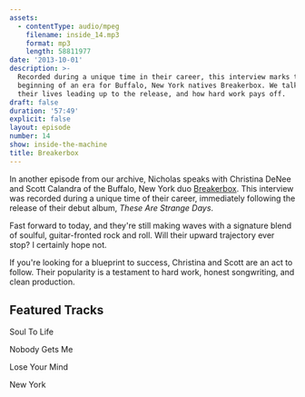 ```yaml
---
assets:
  - contentType: audio/mpeg
    filename: inside_14.mp3
    format: mp3
    length: 58811977
date: '2013-10-01'
description: >-
  Recorded during a unique time in their career, this interview marks the
  beginning of an era for Buffalo, New York natives Breakerbox. We talk about
  their lives leading up to the release, and how hard work pays off.
draft: false
duration: '57:49'
explicit: false
layout: episode
number: 14
show: inside-the-machine
title: Breakerbox
---
```

In another episode from our archive, Nicholas speaks with Christina DeNee and Scott Calandra of the Buffalo, New York duo [Breakerbox](http://breakerbox.tv). This interview was recorded during a unique time of their career, immediately following the release of their debut album, *These Are Strange Days*.

Fast forward to today, and they're still making waves with a signature blend of soulful, guitar-fronted rock and roll. Will their upward trajectory ever stop? I certainly hope not.

If you're looking for a blueprint to success, Christina and Scott are an act to follow. Their popularity is a testament to hard work, honest songwriting, and clean production.

## Featured Tracks

Soul To Life

Nobody Gets Me

Lose Your Mind

New York
